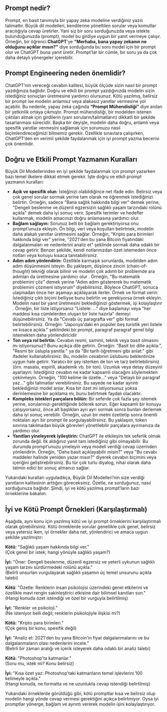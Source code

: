 ## Prompt nedir? 

 Prompt, en basit tanımıyla bir yapay zeka modeline verdiğiniz yazılı talimattır. Büyük dil modelleri, kendilerine yöneltilen sorular veya komutlar aracılığıyla cevap üretirler. Yani siz bir soru sorduğunuzda veya istekte bulunduğunuzda (prompt), model bu girdiye uygun bir yanıt vermeye çalışır. Örneğin, bir öğrenci **ChatGPT**'ye **"Merhaba, bana yapay zekanın ne olduğunu açıklar mısın?"** diye sorduğunda bu soru model için bir prompt olur ve ChatGPT buna yanıt üretir. Prompt'lar bir cümle, bir soru ya da çok daha detaylı yönergeler içerebilir.

## Prompt Engineering neden önemlidir?

ChatGPT’nin vereceği cevabın kalitesi, büyük ölçüde sizin nasıl bir prompt yazdığınıza bağlıdır. Doğru ve etkili bir prompt yazdığınızda modelin sizin istediğiniz sonuçları üretmesine yardımcı olursunuz​. Kötü yazılmış, belirsiz bir prompt ise modelin anlamsız veya alakasız yanıtlar vermesine yol açabilir. Bu nedenle, yapay zeka çağında **“Prompt Mühendisliği”** diye anılan bir yetkinlik ortaya çıkmıştır. Prompt mühendisliği, bir modelden istenen çıktıları almak için girdilerin (yani soruların/talimatların) dikkatli bir şekilde tasarlanması sürecidir. Başka bir deyişle, modelin daha doğru, anlamlı veya spesifik yanıtlar vermesini sağlamak için sorumuzu nasıl biçimlendireceğimizi bilmemiz gerekir. Özellikle sınavlara çalışırken, ChatGPT’den en verimli şekilde faydalanmak için iyi prompt yazma becerisi çok önemlidir.

## Doğru ve Etkili Prompt Yazmanın Kuralları

Büyük Dil Modellerinden en iyi şekilde faydalanmak için prompt yazarken bazı temel ilkelere dikkat etmek gerekir. İşte doğru ve etkili prompt yazmanın kuralları:

* **Açık ve spesifik olun**: İsteğinizi olabildiğince net ifade edin. Belirsiz veya çok genel sorular sormak yerine tam olarak ne öğrenmek istediğinizi belirtin. Örneğin, sadece "Bana sağlık hakkında bilgi ver" demek yerine, "Dengeli beslenme ve düzenli egzersizin sağlıklı yaşam tarzındaki rolünü açıkla" demek daha iyi sonuç verir​. Spesifik terimler ve hedefler kullanmak, modelin amacınızı doğru anlamasına yardımcı olur.
* **Bağlam sağlayın:** Sorunuz belli bir bağlam gerektiriyorsa onu prompt’unuza ekleyin. Ön bilgi, veri veya koşulları belirtmek, modelin daha alakalı yanıtlar üretmesini sağlar​. Örneğin, "Kripto para birimleri hakkında bilgi ver" yerine, "2021'den bu yana Bitcoin fiyatındaki dalgalanmaları ve nedenlerini analiz et" şeklinde sormak daha odaklı bir cevap getirir​. Benzer şekilde, kendi notlarınızdan özet istemeden önce notları veya konuyu kısaca tanıtabilirsiniz.
* **Adım adım yönlendirin:** Özellikle karmaşık sorunlarda, modelden adım adım düşünmesini isteyin. Bu yaklaşım, düşünce zinciri (chain-of-thought) tekniği olarak bilinir ve modelin çok adımlı bir problemde ara adımları da üretmesine yardımcı olur​ . Örneğin, "Bu matematik problemini çöz" demek yerine "Adım adım göstererek bu matematik problemini çözmeni istiyorum" diyebilirsiniz. Böylece ChatGPT, sonuca ulaşmadan önce her aşamayı açıklayarak ilerler. Örnek ve format verin: İstediğiniz çıktı biçimi belliyse bunu belirtin ve gerekiyorsa örnek ekleyin. Modelin nasıl bir yanıt üretmesini beklediğinizi göstermek, işi kolaylaştırır​. Örneğin, bir liste istiyorsanız "Listele: ..." diye başlamayı veya "her maddesi kısa cümlelerden oluşan bir liste hazırla" demeyi düşünebilirsiniz. Ya da "Cevabı üç paragrafta ver" gibi format belirtebilirsiniz. Örneğin: "Japonya'daki en popüler beş turistik yeri listele ve kısaca açıkla." şeklindeki bir prompt, paragraf paragraf genel bilgi istemekten daha yönlendiricidir​
* **Ton veya rol belirtin**: Cevabın resmi, samimi, teknik veya basit olmasını mı istiyorsunuz? Bunu açıkça dile getirin. Örneğin: "Basit bir dille açıkla:", "Resmi bir üslupla yanıtla:" ya da "Bir tarih öğretmeni gibi anlat:" gibi ifadeler kullanabilirsiniz​. Bu, modelin cevabının üslubunu beklentinize uygun hale getirir. Yaratıcı bir şey isterken de ton ve tarz belirtebilirsiniz (örn. masalsı, espirili, akademik vb. bir ton).
Uzunluk veya detay düzeyini ayarlayın: İstediğiniz cevabın ne kadar kapsamlı olacağını söylemekten çekinmeyin. Örneğin, "100 kelime ile özetle..." veya "Detaylı bir paragraf yaz..." gibi talimatlar verebilirsiniz​. Bu sayede ne kadar ayrıntı beklediğinizi model anlar. Kısa bir özet mi istiyorsunuz yoksa derinlemesine bir açıklama mı, bunu belirtmek faydalı olacaktır.
* **Kompleks istekleri parçalara bölün:** Bir seferde çok fazla şey istemek yerine, sorularınızı gerektiğinde bölerek sorun. Eğer kapsamlı bir konuyu çalışıyorsanız, önce alt başlıkları ayrı ayrı sormak sonra bunları derlemek daha iyi sonuç verebilir. Örneğin, uzun bir metni özetletip sonra önemli noktaları ayrı bir prompt ile sorgulayabilirsiniz. Bu yaklaşım, token sınırına takılmadan büyük görevleri yönetilebilir parçalara ayırmanıza da yardımcı olur​.
* **Yanıtları yineleyerek iyileştirin:** ChatGPT ile etkileşim tek seferlik olmak zorunda değil. İlk aldığınız yanıt tam istediğiniz gibi olmayabilir. Bu durumda prompt’unuzu yineleyin veya modeli verdiği cevap üzerinden yönlendirin​. Örneğin, "Daha basit açıklayabilir misin?" veya "Bu cevabı maddeler halinde yeniden yazar mısın?" diyerek cevabın biçimini veya içeriğini geliştirebilirsiniz. Bu tür çok turlu diyalog, nihai olarak daha tatmin edici bir sonuç almanızı sağlar.

Yukarıdaki kuralları uyguladıkça, Büyük Dil Modelleri’nin size verdiği yanıtların kalitesinin arttığını göreceksiniz. Özetle, ne sorduğunuz, nasıl sorduğunuza bağlıdır. Şimdi, iyi ve kötü yazılmış prompt’ların bazı örneklerine bakalım.

## İyi ve Kötü Prompt Örnekleri (Karşılaştırmalı)

Aşağıda, aynı konu için yazılmış kötü ve iyi prompt örneklerini karşılaştırmalı olarak görebilirsiniz. Kötü örneklerde sorular genellikle çok genel, belirsiz veya yetersiz iken, iyi örnekler daha net, yönlendirici ve amaca uygun şekilde yazılmıştır:

**Kötü:** "Sağlıklı yaşam hakkında bilgi ver." <br/>(Çok genel bir istek; hangi yönüyle sağlıklı yaşam?)

**İyi:** "Öner: Dengeli beslenme, düzenli egzersiz ve yeterli uykunun sağlıklı yaşam tarzını sürdürmedeki rolünü açıkla." <br/>(Belirli unsurları vurgulayarak sağlıklı yaşamın üç temel unsurunu açıkla talebi)

**Kötü**: "Özetle: Renklerin insan psikolojisi üzerindeki genel etkilerini ve özellikle mavi rengin sakinleştirici etkisine dair bilimsel kanıtları sun." <br/>(Hangi konuda özet istendiği ve özel bir vurguyla belirtilmiş)​

**İyi:** "Renkler ve psikoloji." <br/>(Ne isteniyor belli değil; renklerin psikolojiyle ilişkisi mi?)

**Kötü:** "Kripto para birimleri." <br/>(Çok geniş bir konu, spesifik değil)

**İyi:**  "Analiz et: 2021'den bu yana Bitcoin'in fiyat dalgalanmalarını ve bu dalgalanmaların olası nedenlerini incele." <br/>(Belirli bir zaman aralığı ve içerik isteyerek daha odaklı bir analiz talebi)​

**Kötü:** "Photoshop'ta katmanlar." <br/>(Soru mu, istek mi? Konu belirsiz)

**İyi:**  "Kısa özet yaz: Photoshop'taki katmanların temel işlevlerini 100 kelimeyle açıkla." <br/>(Hangi konuda, ne formatta ve ne uzunlukta cevap istendiği belirtilmiş)​

Yukarıdaki örneklerde görüldüğü gibi, kötü promptlar kısa ve belirsiz olup modelin hangi yönde cevap vermesi gerektiğini açıkça belirtmiyor. Oysa iyi promptlar yönerge, bağlam ve ayrıntı vererek modelin işini kolaylaştırıyor. 
